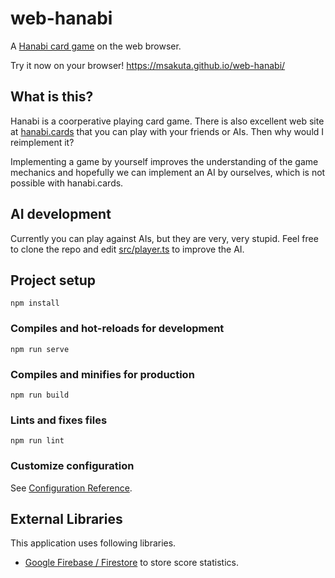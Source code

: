 # web-hanabi

A [Hanabi card game](https://en.wikipedia.org/wiki/Hanabi_(card_game)) on the web browser.

Try it now on your browser! https://msakuta.github.io/web-hanabi/

## What is this?

Hanabi is a coorperative playing card game.
There is also excellent web site at [hanabi.cards](https://hanabi.cards/en) that you can play with your friends or AIs.
Then why would I reimplement it?

Implementing a game by yourself improves the understanding of the game mechanics and
hopefully we can implement an AI by ourselves, which is not possible with hanabi.cards.


## AI development

Currently you can play against AIs, but they are very, very stupid.
Feel free to clone the repo and edit [src/player.ts](src/player.ts) to improve the AI.

## Project setup
```
npm install
```

### Compiles and hot-reloads for development
```
npm run serve
```

### Compiles and minifies for production
```
npm run build
```

### Lints and fixes files
```
npm run lint
```

### Customize configuration
See [Configuration Reference](https://cli.vuejs.org/config/).

## External Libraries

This application uses following libraries.

* [Google Firebase / Firestore](https://firebase.google.com/?hl=ja) to store score statistics.
